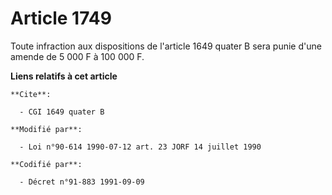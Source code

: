 # Article 1749

Toute infraction aux dispositions de l'article 1649 quater B sera punie d'une amende de 5 000 F à 100 000 F.

**Liens relatifs à cet article**

	**Cite**:

	  - CGI 1649 quater B

	**Modifié par**:

	  - Loi n°90-614 1990-07-12 art. 23 JORF 14 juillet 1990

	**Codifié par**:

	  - Décret n°91-883 1991-09-09
